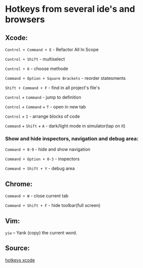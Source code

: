 # Hotkeys from several ide's and browsers

## Xcode:

``Control + Command + E`` - Refactor All In Scope

``Control + Shift`` - multiselect

``Control + 6`` - choose methode

``Command + Option + Square Brackets`` - reorder statesments

``Shift + Command + F`` - find in all project's file's

``Control`` + ``Command`` - jump to definition

``Control`` + ``Command`` + ``T`` - open in new tab

``Control`` + ``I`` - arrange blocks of code

``Command`` + ``Shift`` + ``A`` - dark/light mode in simulator(tap on it)

### Show and hide inspectors, navigation and debug area:
``Command + 0-9`` - hide and show navigation

``Command + Option + 0-3`` - inspectors

``Command + Shift + Y`` - debug area

## Chrome:

``Command + W`` - close current tab

``Command + Shift + F`` - hide toolbar(full screen)

## Vim:

``yiw`` – Yank (copy) the current word.

## Source:
[hotkeys xcode](https://betterprogramming.pub/13-xcode-shortcuts-to-boost-your-productivity-329c90512309)
